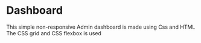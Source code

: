 # Dashboard 
This simple non-responsive Admin dashboard is made using Css and HTML 
The CSS grid and CSS flexbox is used 
